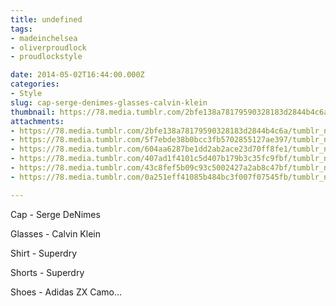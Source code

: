 ```yaml
---
title: undefined
tags:
- madeinchelsea
- oliverproudlock
- proudlockstyle

date: 2014-05-02T16:44:00.000Z
categories:
- Style
slug: cap-serge-denimes-glasses-calvin-klein
thumbnail: https://78.media.tumblr.com/2bfe138a78179590328183d2844b4c6a/tumblr_n4yh5slaxJ1rhrm24o1_540.jpg
attachments:
- https://78.media.tumblr.com/2bfe138a78179590328183d2844b4c6a/tumblr_n4yh5slaxJ1rhrm24o1_1280.jpg
- https://78.media.tumblr.com/5f7ebde38b0bcc3fb5702855127ae397/tumblr_n4yh5slaxJ1rhrm24o4_1280.jpg
- https://78.media.tumblr.com/604aa6287be1dd2ab2ace23d70ff8fe1/tumblr_n4yh5slaxJ1rhrm24o2_1280.jpg
- https://78.media.tumblr.com/407ad1f4101c5d407b179b3c35fc9fbf/tumblr_n4yh5slaxJ1rhrm24o3_1280.jpg
- https://78.media.tumblr.com/43c8fef5b09c93c5002427a2ab8c47bf/tumblr_n4yh5slaxJ1rhrm24o5_1280.jpg
- https://78.media.tumblr.com/0a251eff41085b484bc3f007f07545fb/tumblr_n4yh5slaxJ1rhrm24o6_1280.jpg

---
```


Cap - Serge DeNimes 

  Glasses - Calvin Klein 

  Shirt - Superdry 

  Shorts - Superdry 

  Shoes - Adidas ZX Camo...
